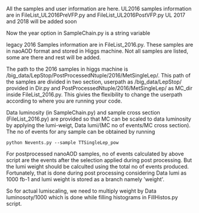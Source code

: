 All the samples and user information are here.
UL2016 samples information are in FileList_UL2016PreVFP.py and FileList_UL2016PostVFP.py
UL 2017 and 2018 will be added soon

Now the year option in SampleChain.py is a string variable

legacy 2016 Samples information are in FileList_2016.py. These samples are in naoAOD format and stored in Higgs machine. Not all samples are listed, some are there and rest will be added.

The path to the 2016 samples in higgs machine is /big_data/LepStop/PostProcessedNtuple/2016/MetSingleLep/. This path of the samples are divided in two section, userpath as /big_data/LepStop/ provided in Dir.py and PostProcessedNtuple/2016/MetSingleLep/ as MC_dir inside FileList_2016.py. This givies the flexibility to change the userpath according to where you are running your code.

Data luminosity (in SampleChain.py) and sample cross section (FileList_2016.py) are provided so that MC can be scaled to data luminosity by applying the lumi-weigt, Data lumi/(MC no of events/MC cross section).
The no of events for any sample can be obtained by running
```
python Nevents.py --sample TTSingleLep_pow

```
For postprocessed nanoAOD samples, no of events calculated by above script are the events after the selection applied during post processing. But the lumi weight should be calculted using the total no of events produced. Fortunately, that is done during post processing considering Data lumi as 1000 fb-1 and lumi weight is stored as a branch namely 'weight'.

So for actual lumiscaling, we need to multiply weight by Data luminosoty/1000 which is done while filling histograms in FillHistos.py script.

